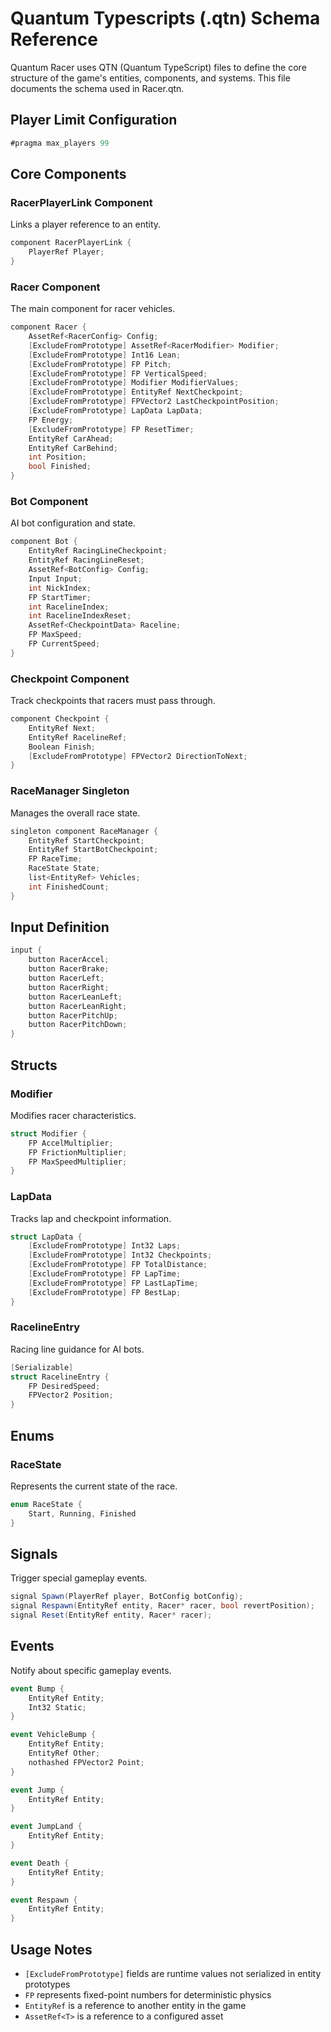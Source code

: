 # Quantum Typescripts (.qtn) Schema Reference

Quantum Racer uses QTN (Quantum TypeScript) files to define the core structure of the game's entities, components, and systems. This file documents the schema used in Racer.qtn.

## Player Limit Configuration
```csharp
#pragma max_players 99
```

## Core Components

### RacerPlayerLink Component
Links a player reference to an entity.
```csharp
component RacerPlayerLink {
    PlayerRef Player;
}
```

### Racer Component
The main component for racer vehicles.
```csharp
component Racer {
    AssetRef<RacerConfig> Config;
    [ExcludeFromPrototype] AssetRef<RacerModifier> Modifier;
    [ExcludeFromPrototype] Int16 Lean;
    [ExcludeFromPrototype] FP Pitch;
    [ExcludeFromPrototype] FP VerticalSpeed;
    [ExcludeFromPrototype] Modifier ModifierValues;
    [ExcludeFromPrototype] EntityRef NextCheckpoint;
    [ExcludeFromPrototype] FPVector2 LastCheckpointPosition;
    [ExcludeFromPrototype] LapData LapData;
    FP Energy;
    [ExcludeFromPrototype] FP ResetTimer;
    EntityRef CarAhead;
    EntityRef CarBehind;
    int Position;
    bool Finished;
}
```

### Bot Component
AI bot configuration and state.
```csharp
component Bot {
    EntityRef RacingLineCheckpoint;
    EntityRef RacingLineReset;
    AssetRef<BotConfig> Config;
    Input Input;
    int NickIndex;
    FP StartTimer;
    int RacelineIndex;
    int RacelineIndexReset;
    AssetRef<CheckpointData> Raceline;
    FP MaxSpeed;
    FP CurrentSpeed;
}
```

### Checkpoint Component
Track checkpoints that racers must pass through.
```csharp
component Checkpoint {
    EntityRef Next;
    EntityRef RacelineRef;
    Boolean Finish;
    [ExcludeFromPrototype] FPVector2 DirectionToNext;
}
```

### RaceManager Singleton
Manages the overall race state.
```csharp
singleton component RaceManager {
    EntityRef StartCheckpoint;
    EntityRef StartBotCheckpoint;
    FP RaceTime;
    RaceState State;
    list<EntityRef> Vehicles;
    int FinishedCount;
}
```

## Input Definition
```csharp
input {
    button RacerAccel;
    button RacerBrake;
    button RacerLeft;
    button RacerRight;
    button RacerLeanLeft;
    button RacerLeanRight;
    button RacerPitchUp;
    button RacerPitchDown;
}
```

## Structs

### Modifier
Modifies racer characteristics.
```csharp
struct Modifier {
    FP AccelMultiplier;
    FP FrictionMultiplier;
    FP MaxSpeedMultiplier;
}
```

### LapData
Tracks lap and checkpoint information.
```csharp
struct LapData {
    [ExcludeFromPrototype] Int32 Laps;
    [ExcludeFromPrototype] Int32 Checkpoints;
    [ExcludeFromPrototype] FP TotalDistance;
    [ExcludeFromPrototype] FP LapTime;
    [ExcludeFromPrototype] FP LastLapTime;
    [ExcludeFromPrototype] FP BestLap;
}
```

### RacelineEntry
Racing line guidance for AI bots.
```csharp
[Serializable]
struct RacelineEntry {
    FP DesiredSpeed;
    FPVector2 Position;
}
```

## Enums

### RaceState
Represents the current state of the race.
```csharp
enum RaceState {
    Start, Running, Finished
}
```

## Signals
Trigger special gameplay events.
```csharp
signal Spawn(PlayerRef player, BotConfig botConfig);
signal Respawn(EntityRef entity, Racer* racer, bool revertPosition);
signal Reset(EntityRef entity, Racer* racer);
```

## Events
Notify about specific gameplay events.
```csharp
event Bump {
    EntityRef Entity;
    Int32 Static;
}

event VehicleBump {
    EntityRef Entity;
    EntityRef Other;
    nothashed FPVector2 Point;
}

event Jump {
    EntityRef Entity;
}

event JumpLand {
    EntityRef Entity;
}

event Death {
    EntityRef Entity;
}

event Respawn {
    EntityRef Entity;
}
```

## Usage Notes
- `[ExcludeFromPrototype]` fields are runtime values not serialized in entity prototypes
- `FP` represents fixed-point numbers for deterministic physics
- `EntityRef` is a reference to another entity in the game
- `AssetRef<T>` is a reference to a configured asset
